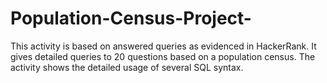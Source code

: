 # Population-Census-Project-
This activity is based on answered queries as evidenced in HackerRank. It gives detailed queries to 20 questions based on a population census. The activity shows the detailed usage of several SQL syntax. 
